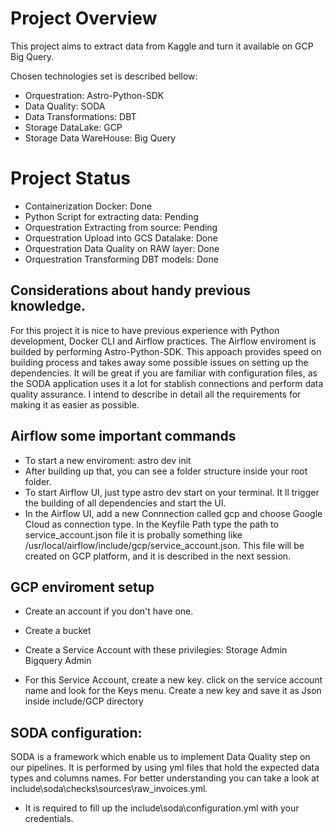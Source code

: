 
Project Overview
========
This project aims to extract data from Kaggle and turn it available on GCP Big Query. 

Chosen technologies set is described bellow:
* Orquestration: Astro-Python-SDK
* Data Quality: SODA
* Data Transformations: DBT
* Storage DataLake: GCP
* Storage Data WareHouse: Big Query 

Project Status
========
* Containerization Docker:                  Done
* Python Script for extracting data:        Pending
* Orquestration Extracting from source:     Pending
* Orquestration Upload into GCS Datalake:   Done
* Orquestration Data Quality on RAW layer:  Done
* Orquestration Transforming DBT models:    Done

## Considerations about handy previous knowledge.
For this project it is nice to have previous experience with Python development, Docker CLI and Airflow practices. The Airflow enviroment is builded by performing Astro-Python-SDK. This appoach provides speed on building process and takes away some possible issues on setting up the dependencies.
It will be great if you are familiar with configuration files, as the SODA application uses it a lot for stablish connections and perform data quality assurance.
I intend to describe in detail all the requirements for making it as easier as possible.

## Airflow some important commands
* To start a new enviroment: astro dev init
* After building up that, you can see a folder structure inside your root folder.
* To start Airflow UI, just type astro dev start on your terminal. It ll trigger
the building of all dependencies and start the UI.
* In the Airflow UI, add a new Connnection called gcp and choose Google Cloud as connection type. In the Keyfile Path type the path to service_account.json file it is probally something like /usr/local/airflow/include/gcp/service_account.json.
This file will be created on GCP platform, and it is described in the next session.

## GCP enviroment setup
* Create an account if you don't have one.
* Create a bucket
* Create a Service Account with these privilegies:
    Storage Admin
    Bigquery Admin

* For this Service Account, create a new key.
    click on the service account name and look for the Keys menu.
    Create a new key and save it as Json inside include/GCP directory

## SODA configuration:
SODA is a framework which enable us to implement Data Quality step on our pipelines. It is performed by using yml files that hold the expected data types and columns names. For better understanding you can take a look at include\soda\checks\sources\raw_invoices.yml.

* It is required to fill up the include\soda\configuration.yml with your credentials. 



